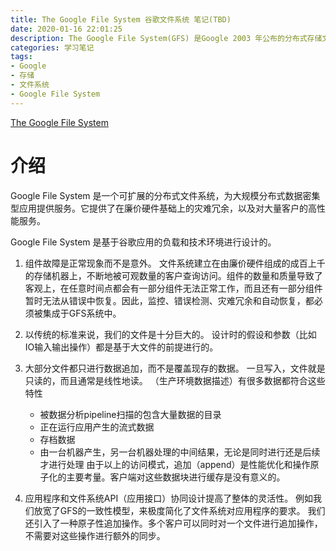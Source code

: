 ```yaml
---
title: The Google File System 谷歌文件系统 笔记(TBD)
date: 2020-01-16 22:01:25
description: The Google File System(GFS) 是Google 2003 年公布的分布式存储文件系统。 
categories: 学习笔记
tags:
- Google
- 存储
- 文件系统
- Google File System
---
```


[The Google File System](https://static.googleusercontent.com/media/research.google.com/zh-CN//archive/gfs-sosp2003.pdf)

# 介绍

Google File System 是一个可扩展的分布式文件系统，为大规模分布式数据密集型应用提供服务。它提供了在廉价硬件基础上的灾难冗余，以及对大量客户的高性能服务。

Google File System 是基于谷歌应用的负载和技术环境进行设计的。

1. 组件故障是正常现象而不是意外。
    文件系统建立在由廉价硬件组成的成百上千的存储机器上，不断地被可观数量的客户查询访问。组件的数量和质量导致了客观上，在任意时间点都会有一部分组件无法正常工作，而且还有一部分组件暂时无法从错误中恢复。因此，监控、错误检测、灾难冗余和自动恢复，都必须被集成于GFS系统中。

2. 以传统的标准来说，我们的文件是十分巨大的。
    设计时的假设和参数（比如IO输入输出操作）都是基于大文件的前提进行的。

3. 大部分文件都只进行数据追加，而不是覆盖现存的数据。
    一旦写入，文件就是只读的，而且通常是线性地读。
    （生产环境数据描述）有很多数据都符合这些特性
    *   被数据分析pipeline扫描的包含大量数据的目录
    *   正在运行应用产生的流式数据
    *   存档数据
    *   由一台机器产生，另一台机器处理的中间结果，无论是同时进行还是后续才进行处理
    由于以上的访问模式，追加（append）是性能优化和操作原子化的主要考量。客户端对这些数据块进行缓存是没有意义的。

4. 应用程序和文件系统API（应用接口）协同设计提高了整体的灵活性。
    例如我们放宽了GFS的一致性模型，来极度简化了文件系统对应用程序的要求。
    我们还引入了一种原子性追加操作。多个客户可以同时对一个文件进行追加操作，不需要对这些操作进行额外的同步。

